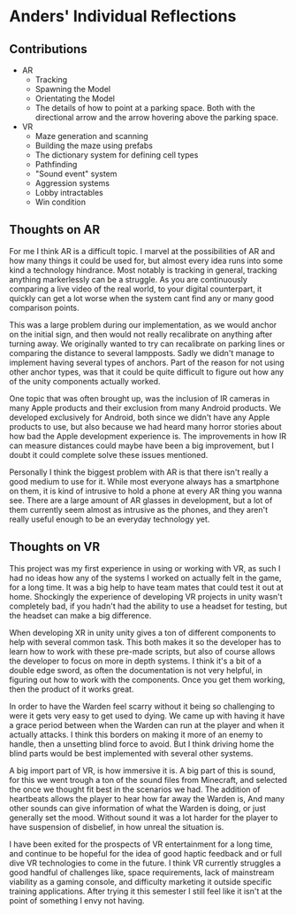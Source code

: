 # Anders' Individual Reflections

## Contributions

- AR
  - Tracking
  - Spawning the Model
  - Orientating the Model
  - The details of how to point at a parking space. Both with the directional arrow and the arrow hovering above the parking space.
- VR
  - Maze generation and scanning
  - Building the maze using prefabs
  - The dictionary system for defining cell types
  - Pathfinding
  - "Sound event" system
  - Aggression systems
  - Lobby intractables
  - Win condition

## Thoughts on AR

For me I think AR is a difficult topic. I marvel at the possibilities of AR and how many things it could be used for, but almost every idea runs into some kind a technology hindrance. Most notably is tracking in general, tracking anything markerlessly can be a struggle. As you are continuously comparing a live video of the real world, to your digital counterpart, it quickly can get a lot worse when the system cant find any or many good comparison points. 

This was a large problem during our implementation, as we would anchor on the initial sign, and then would not really recalibrate on anything after turning away. We originally wanted to try can recalibrate on parking lines or comparing the distance to several lampposts. Sadly we didn't manage to implement having several types of anchors. Part of the reason for not using other anchor types, was that it could be quite difficult to figure out how any of the unity components actually worked.

One topic that was often brought up, was the inclusion of IR cameras in many Apple products and their exclusion from many Android products. We developed exclusively for Android, both since we didn't have any Apple products to use, but also because we had heard many horror stories about how bad the Apple development experience is. The improvements in how IR can measure distances could maybe have been a big improvement, but I doubt it could complete solve these issues mentioned.

Personally I think the biggest problem with AR is that there isn't really a good medium to use for it. While most everyone always has a smartphone on them, it is kind of intrusive to hold a phone at every AR thing you wanna see. There are a large amount of AR glasses in development, but a lot of them currently seem almost as intrusive as the phones, and they aren't really useful enough to be an everyday technology yet.

## Thoughts on VR

This project was my first experience in using or working with VR, as such I had no ideas how any of the systems I worked on actually felt in the game, for a long time. It was a big help to have team mates that could test it out at home. Shockingly the experience of developing VR projects in unity wasn't completely bad, if you hadn't had the ability to use a headset for testing, but the headset can make a big difference.

When developing XR in unity unity gives a ton of different components to help with several common task. This both makes it so the developer has to learn how to work with these pre-made scripts, but also of course allows the developer to focus on more in depth systems. I think it's a bit of a double edge sword, as often the documentation is not very helpful, in figuring out how to work with the components. Once you get them working, then the product of it works great.

In order to have the Warden feel scarry without it being so challenging to were it gets very easy to get used to dying. We came up with having it have a grace period between when the Warden can run at the player and when it actually attacks. I think this borders on making it more of an enemy to handle, then a unsetting blind force to avoid. But I think driving home the blind parts would be best implemented with several other systems.

A big import part of VR, is how immersive it is. A big part of this is sound, for this we went trough a ton of the sound files from Minecraft, and selected the once we thought fit best in the scenarios we had. The addition of heartbeats allows the player to hear how far away the Warden is, And many other sounds can give information of what the Warden is doing, or just generally set the mood. Without sound it was a lot harder for the player to have suspension of disbelief, in how unreal the situation is.

I have been exited for the prospects of VR entertainment for a long time, and continue to be hopeful for the idea of good haptic feedback and or full dive VR technologies to come in the future. I think VR currently struggles a good handful of challenges like, space requirements, lack of mainstream viability as a gaming console, and difficulty marketing it outside specific training applications. After trying it this semester I still feel like it isn't at the point of something I envy not having.